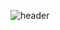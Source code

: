 ![header](https://capsule-render.vercel.app/api?type=waving&color:FD866E,&height=300&section=header&text=Jinwoo%20Ha&fontSize=90)
